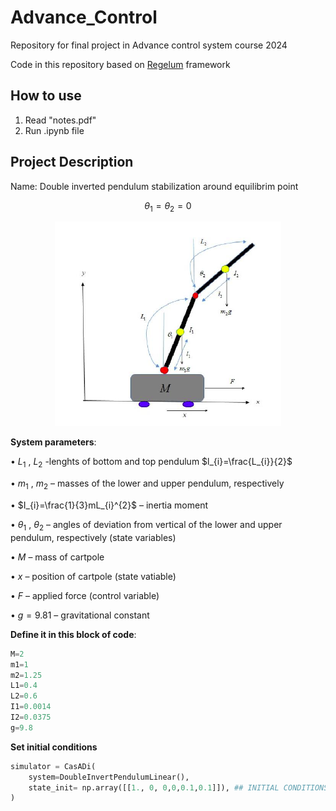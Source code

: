 # Advance_Control
Repository for final project in Advance control system course 2024

Code in this repository based on [Regelum](https://regelum.aidynamic.io/) framework

## How to use
1. Read "notes.pdf"
2. Run .ipynb file

## Project Description
Name: Double inverted pendulum stabilization around equilibrim point 
```math
 \theta_1 = \theta_2 = 0
```

<p align="center">
  <img src="https://github.com/Smetankin927/Advance_Control/blob/main/pendulum.png">
</p>

**System parameters**:

• $L_{1}$ , $L_{2}$ -lenghts of bottom and top pendulum $l_{i}=\frac{L_{i}}{2}$

• $m_{1}$ , $m_{2}$ – masses of the lower and upper pendulum, respectively

• $I_{i}=\frac{1}{3}mL_{i}^{2}$ – inertia moment

• $\theta_{1}$ , $\theta_{2}$ – angles of deviation from vertical of the lower and upper pendulum, respectively (state variables)

• $M$ – mass of cartpole

• $x$ – position of cartpole (state vatiable)

• $F$ – applied force (control variable)

• $g=9.81$ – gravitational constant

**Define it in this block of code**:

```python
M=2
m1=1
m2=1.25
L1=0.4
L2=0.6
I1=0.0014
I2=0.0375
g=9.8
```

**Set initial conditions**
```python
simulator = CasADi(
    system=DoubleInvertPendulumLinear(),
    state_init= np.array([[1., 0, 0,0,0.1,0.1]]), ## INITIAL CONDITIONS [x, theta1, theta2, x_dot, theta1_dot, theta2_dot]
)
```

